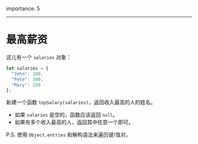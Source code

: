 importance: 5

---

# 最高薪资

这儿有一个 `salaries` 对象：

```js
let salaries = {
  "John": 100,
  "Pete": 300,
  "Mary": 250
};
```

新建一个函数 `topSalary(salaries)`，返回收入最高的人的姓名。

- 如果 `salaries` 是空的，函数应该返回 `null`。
- 如果有多个收入最高的人，返回其中任意一个即可。

P.S. 使用 `Object.entries` 和解构语法来遍历键/值对。
